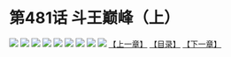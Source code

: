 # 第481话 斗王巅峰（上）
![](https://mhpic.xiaomingtaiji.net/comic/D/斗破苍穹拆分版/481话/1.jpg-zymk.middle.webp)
![](https://mhpic.xiaomingtaiji.net/comic/D/斗破苍穹拆分版/481话/2.jpg-zymk.middle.webp)
![](https://mhpic.xiaomingtaiji.net/comic/D/斗破苍穹拆分版/481话/3.jpg-zymk.middle.webp)
![](https://mhpic.xiaomingtaiji.net/comic/D/斗破苍穹拆分版/481话/4.jpg-zymk.middle.webp)
![](https://mhpic.xiaomingtaiji.net/comic/D/斗破苍穹拆分版/481话/5.jpg-zymk.middle.webp)
![](https://mhpic.xiaomingtaiji.net/comic/D/斗破苍穹拆分版/481话/6.jpg-zymk.middle.webp)
![](https://mhpic.xiaomingtaiji.net/comic/D/斗破苍穹拆分版/481话/7.jpg-zymk.middle.webp)
![](https://mhpic.xiaomingtaiji.net/comic/D/斗破苍穹拆分版/481话/8.jpg-zymk.middle.webp)
![](https://mhpic.xiaomingtaiji.net/comic/D/斗破苍穹拆分版/481话/9.jpg-zymk.middle.webp)
[【上一章】](./480.md)
[【目录】](./READMD.md)
[【下一章】](./482.md)
